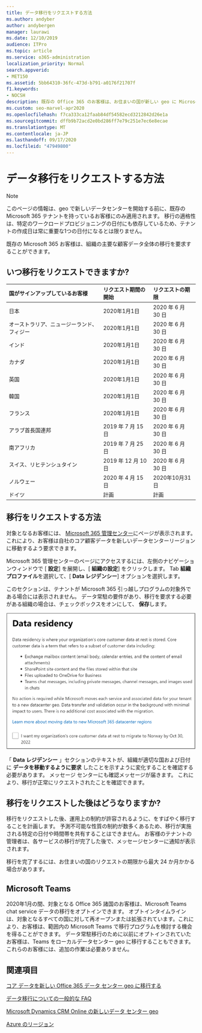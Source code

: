 ```yaml
---
title: データ移行をリクエストする方法
ms.author: andyber
author: andybergen
manager: laurawi
ms.date: 12/10/2019
audience: ITPro
ms.topic: article
ms.service: o365-administration
localization_priority: Normal
search.appverid:
- MET150
ms.assetid: 5bb64310-36fc-473d-b791-a0176f21707f
f1.keywords:
- NOCSH
description: 既存の Office 365 のお客様は、お住まいの国が新しい geo に Microsoft 365 サービスデータを移動する前に、要求を提出する必要があります。
ms.custom: seo-marvel-apr2020
ms.openlocfilehash: f7ca333ca12faab84df54582ecd3212842d26e1a
ms.sourcegitcommit: dffb9b72acd2e0bd286ff7e79c251e7ec6e8ecae
ms.translationtype: MT
ms.contentlocale: ja-JP
ms.lasthandoff: 09/17/2020
ms.locfileid: "47949800"
---
```

# <a name="how-to-request-your-data-move"></a>データ移行をリクエストする方法

> [!NOTE]
> このページの情報は、geo で新しいデータセンターを開始する前に、既存の Microsoft 365 テナントを持っているお客様にのみ適用されます。 移行の適格性は、特定のワークロードプロビジョニングの日付にも依存しているため、テナントの作成日は常に重要な1つの日付になるとは限りません。
  
既存の Microsoft 365 お客様は、組織の主要な顧客データ全体の移行を要求することができます。  
  
## <a name="when-can-i-request-a-move"></a>いつ移行をリクエストできますか?

|**国がサインアップしているお客様**|**リクエスト期間の開始**|**リクエストの期限**|
|:-----|:-----|:-----|
|日本  <br/> |2020年1月1日  <br/> |2020 年 6 月 30 日  <br/> |
|オーストラリア、ニュージーランド、フィジー  <br/> |2020年1月1日  <br/> |2020 年 6 月 30 日  <br/> |
|インド  <br/> |2020年1月1日  <br/> |2020 年 6 月 30 日  <br/> |
|カナダ  <br/> |2020年1月1日  <br/> |2020 年 6 月 30 日  <br/> |
|英国  <br/> |2020年1月1日  <br/> |2020 年 6 月 30 日  <br/> |
|韓国  <br/> |2020年1月1日  <br/> |2020 年 6 月 30 日  <br/> |
|フランス  <br/> |2020年1月1日  <br/> |2020 年 6 月 30 日  <br/> |
|アラブ首長国連邦  <br/> |2019 年 7 月 15 日  <br/> |2020 年 6 月 30 日  <br/> |
|南アフリカ  <br/> |2019 年 7 月 25 日  <br/> |2020 年 6 月 30 日  <br/> |
|スイス、リヒテンシュタイン  <br/> |2019 年 12 月 10 日  <br/> |2020 年 6 月 30 日  <br/> |
|ノルウェー  <br/> |2020 年 4 月 15 日  <br/> |2020年10月31日  <br/> |
|ドイツ  <br/> |計画  <br/> |計画  <br/> |

## <a name="how-to-request-a-move"></a>移行をリクエストする方法

対象となるお客様には、 [Microsoft 365 管理センター](https://aka.ms/365admin)にページが表示されます。これにより、お客様は自社のコア顧客データを新しいデータセンターリージョンに移動するよう要求できます。  
  
Microsoft 365 管理センターのページにアクセスするには、左側のナビゲーションウィンドウで [ **設定**] を展開し、[ **組織の設定**] をクリックします。
Tab **組織プロファイル**を選択して、[ **Data レジデンシー**] オプションを選択します。
  
このセクションは、テナントが Microsoft 365 引っ越しプログラムの対象外である場合には表示されません。  データ常駐の要件があり、移行を要求する必要がある組織の場合は、チェックボックスをオンにして、 **保存**します。
  
![データセンターのオプトイン操作画面](../media/dataresidencyflyoutae.jpg)
  
「 **Data レジデンシー** 」セクションのテキストが、組織が適切な国および日付に **データを移動するように要求** したことを示すように変化することを確認する必要があります。 メッセージ センターにも確認メッセージが届きます。 これにより、移行が正常にリクエストされたことを確認できます。 


  
## <a name="what-happens-after-requesting-a-move"></a>移行をリクエストした後はどうなりますか?

移行をリクエストした後、運用上の制約が許容されるように、をすばやく移行することを計画します。 予測不可能な性質の制約が数多くあるため、移行が実施される特定の日付や時間帯を共有することはできません。 お客様のテナントの管理者は、各サービスの移行が完了した後で、メッセージセンターに通知が表示されます。
  
移行を完了するには、お住まいの国のリクエストの期限から最大 24 か月かかる場合があります。
  
## <a name="microsoft-teams"></a>Microsoft Teams

2020年1月の間、対象となる Office 365 諸国のお客様は、Microsoft Teams chat service データの移行をオプトインできます。  オプトインタイムラインは、対象となるすべての国に対して再オープンまたは拡張されています。これにより、お客様は、範囲内の Microsoft Teams で移行プログラムを検討する機会を得ることができます。 データ常駐移行のために以前にオプトインされていたお客様は、Teams をローカルデータセンター geo に移行することもできます。これらのお客様には、追加の作業は必要ありません。

## <a name="related-topics"></a>関連項目

[コア データを新しい Office 365 データ センター geo に移行する](moving-data-to-new-datacenter-geos.md)

[データ移行についての一般的な FAQ](data-move-faq.md)

[Microsoft Dynamics CRM Online の新しいデータ センター geo](https://go.microsoft.com/fwlink/p/?Linkid=615924)
  
[Azure のリージョン](https://azure.microsoft.com/regions/)
  

